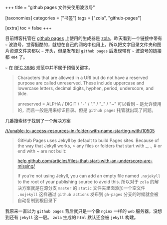 +++
title = "github pages 文件夹使用波浪号"

[taxonomies]
categories = ["书签"]
tags = ["zola", "github-pages"]

[extra]
toc = false
+++

目前博客托管在 [github pages](https://docs.github.com/en/github/working-with-github-pages) 上使用的生成器是 [zola](https://github.com/getzola/zola)。昨天看到一个链接中带有 `~` 波浪号，觉得挺酷的，就想在自己的网站中也用上，所以把文字目录文件夹和图片资源文件夹都以 `~` 开头，但是发布到 `github pages` 后发现带有 `~` 波浪号的链接都 `404` 了。

<!-- more -->

`~` 在 [RFC 3986](https://tools.ietf.org/html/rfc3986#section-2.2) 规范中并不属于预留关键字。
> Characters that are allowed in a URI but do not have a reserved
> purpose are called unreserved.  These include uppercase and lowercase
> letters, decimal digits, hyphen, period, underscore, and tilde.
> 
> unreserved  = ALPHA / DIGIT / "-" / "." / "_" / "~"
可以看到 `~` 是允许使用的，而且一般是用来标识目录。但是 `github pages` 托管就出现了问题。

几番搜索终于找到了一个解决方案

[/t/unable-to-access-resources-in-folder-with-name-starting-with/10505](https://github.community/t/unable-to-access-resources-in-folder-with-name-starting-with/10505)

> GitHub Pages uses Jekyll by default to build Pages sites. Because of the way that Jekyll works, > any files or folders that start with _, ., # or end with ~ are not built:
>
> [help.github.com/articles/files-that-start-with-an-underscore-are-missing/](https://help.github.com/articles/files-that-start-with-an-underscore-are-missing/)
>
> If you’re not using Jekyll, you can add an empty file named `.nojekyll` to the root of your publishing source to avoid this.
所以对于 `zola` 的解决方案就是在源分支 `master` 的 `static` 文件夹里面添加一个空文件 `.nojekyll`
这样通过 `github actions` 发布到 `gh-pages` 分支的时候就会被自动复制到根目录下

我原来一直以为 `github pages` 背后就只是一个像 `nginx` 一样的 `web` 服务器，没想到还有 `jekyll` 这一层。 `zola` 生成的 `html` 默认还会被 `jekyll` 构建。
